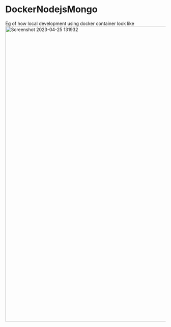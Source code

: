 # DockerNodejsMongo
Eg of how local development  using docker container look like
<img width="928" alt="Screenshot 2023-04-25 131932" src="https://user-images.githubusercontent.com/59279947/234210839-397034f8-325a-4dc4-8a0e-184b436471b0.png">
